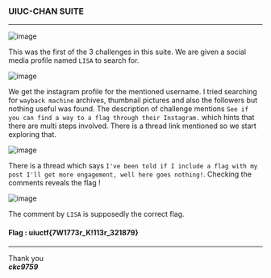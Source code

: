 ### UIUC-CHAN SUITE

---

![image](https://github.com/ckc9759/CTF_writeups/assets/95117634/692712f4-81e2-4e5b-9a9d-02160c2d9c6a)
  
This was the first of the 3 challenges in this suite. We are given a social media profile named `LISA` to search for.  

  
![image](https://github.com/ckc9759/CTF_writeups/assets/95117634/8fe45409-1786-4602-b5ce-196895874ab8)
  
We get the instagram profile for the mentioned username. I tried searching for `wayback machine` archives, thumbnail pictures and also the followers but nothing useful was found.
The description of challenge mentions `See if you can find a way to a flag through their Instagram.` which hints that there are multi steps involved.
There is a thread link mentioned so we start exploring that.  
  
![image](https://github.com/ckc9759/CTF_writeups/assets/95117634/f3a08cdc-25ef-475f-baa3-cc34a330f6a1)
  
There is a thread which says `I've been told if I include a flag with my post I'll get more engagement, well here goes nothing!`. Checking the comments reveals the flag !  
  
![image](https://github.com/ckc9759/CTF_writeups/assets/95117634/574de9b3-ed4a-42d6-a42e-c6228873a11a)
  
The comment by `LISA` is supposedly the correct flag.  

#### Flag : uiuctf{7W1773r_K!113r_321879}

---

Thank you  
***ckc9759***
